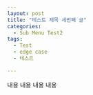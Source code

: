 ```yaml
---
layout: post
title: "테스트 제목 세번째 글"
categories:
  - Sub Menu Test2
tags:
  - Test
  - edge case
  - 테스트

---
```


내용 내용 내용 내용
